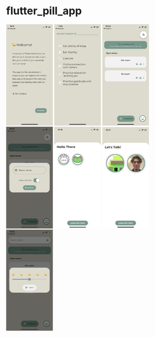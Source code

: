 # flutter_pill_app

<p float="left">
  <img src="the_room_photos/the_room_1.png" width=25%>
  <img src="the_room_photos/the_room_2.png" width=25%>
  <img src="the_room_photos/the_room_3.png" width=25%>
  <img src="the_room_photos/the_room_4.png" width=25%>
  <img src="the_room_photos/the_room_5.png" width=25%>
  <img src="the_room_photos/the_room_6.jpeg" width=25%>
  <img src="the_room_photos/the_room_8.jpeg" width=25%>
</p>
